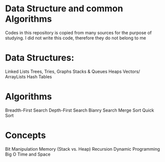 # Data Structure and common Algorithms

Codes in this repository is copied from many sources for the purpose of studying.
I did not write this code, therefore they do not belong to me

# Data Structures:

Linked Lists
Trees, Tries, Graphs
Stacks & Queues
Heaps
Vectors/ ArrayLists
Hash Tables

# Algorithms

Breadth-First Search
Depth-First Search
Bianry Search
Merge Sort
Quick Sort

# Concepts

Bit Manipulation
Memory (Stack vs. Heap)
Recursion
Dynamic Programming
Big O Time and Space
